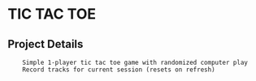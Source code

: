 # TIC TAC TOE

## Project Details
        Simple 1-player tic tac toe game with randomized computer play
        Record tracks for current session (resets on refresh)
